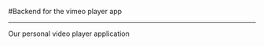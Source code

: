 #Backend for the vimeo player app 

********************************

Our personal video player application
